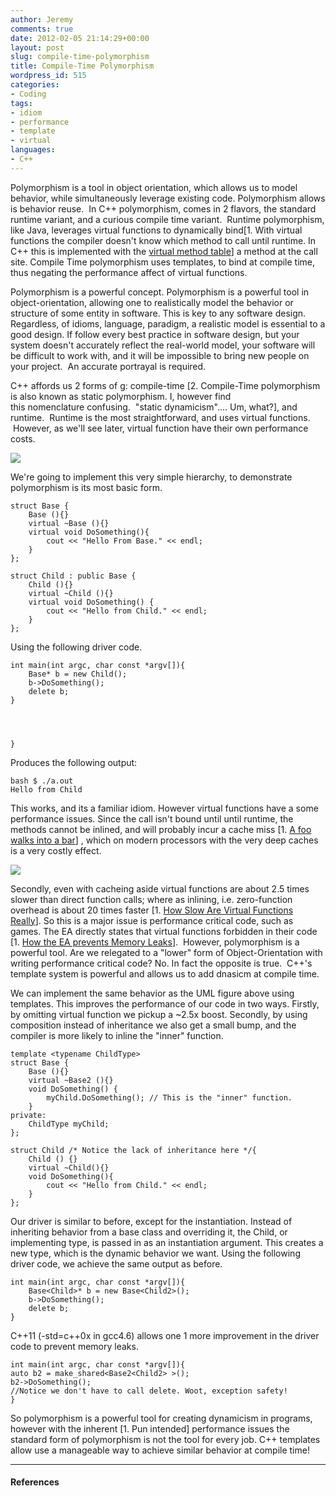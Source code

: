 ```yaml
---
author: Jeremy
comments: true
date: 2012-02-05 21:14:29+00:00
layout: post
slug: compile-time-polymorphism
title: Compile-Time Polymorphism
wordpress_id: 515
categories:
- Coding
tags:
- idiom
- performance
- template
- virtual
languages:
- C++
---
```


Polymorphism is a tool in object orientation, which allows us to model behavior, while simultaneously leverage existing code. Polymorphism allows is behavior reuse.  In C++ polymorphism, comes in 2 flavors, the standard runtime variant, and a curious compile time variant.  Runtime polymorphism, like Java, leverages virtual functions to dynamically bind[1. With virtual functions the compiler doesn't know which method to call until runtime. In C++ this is implemented with the [virtual method table](http://en.wikipedia.org/wiki/Virtual_method_table)] a method at the call site. Compile Time polymorphism uses templates, to bind at compile time, thus negating the performance affect of virtual functions.

<!-- more -->

Polymorphism is a powerful concept. Polymorphism is a powerful tool in object-orientation, allowing one to realistically model the behavior or structure of some entity in software. This is key to any software design. Regardless, of idioms, language, paradigm, a realistic model is essential to a good design. If follow every best practice in software design, but your system doesn't accurately reflect the real-world model, your software will be difficult to work with, and it will be impossible to bring new people on your project.  An accurate portrayal is required.

C++ affords us 2 forms of g: compile-time [2. Compile-Time polymorphism is also known as static polymorphism. I, however find this nomenclature confusing.  "static dynamicism".... Um, what?], and runtime.  Runtime is the most straightforward, and uses virtual functions.  However, as we'll see later, virtual function have their own performance costs.

[![](http://www.codestrokes.com/wp-content/uploads/2012/02/SuperSimplePolymorphism.png.jpg.jpeg)](http://www.codestrokes.com/wp-content/uploads/2012/02/SuperSimplePolymorphism.png.jpg.jpeg)

We're going to implement this very simple hierarchy, to demonstrate polymorphism is its most basic form.

    
    struct Base {
        Base (){}
        virtual ~Base (){}
        virtual void DoSomething(){
            cout << "Hello From Base." << endl;
        }
    };
    
    struct Child : public Base {
        Child (){}
        virtual ~Child (){}
        virtual void DoSomething() {
            cout << "Hello from Child." << endl;
        }
    };


Using the following driver code.

    
    int main(int argc, char const *argv[]){   
        Base* b = new Child();
        b->DoSomething();
        delete b;
    }



    
    }


Produces the following output:

    
    bash $ ./a.out
    Hello from Child


This works, and its a familiar idiom. However virtual functions have a some performance issues. Since the call isn't bound until until runtime, the methods cannot be inlined, and will probably incur a cache miss [1. [A foo walks into a bar]( http://coldattic.info/shvedsky/pro/blogs/a-foo-walks-into-a-bar/posts/3)] , which on modern processors with the very deep caches is a very costly effect.

[![](http://www.codestrokes.com/wp-content/uploads/2012/02/Untitled-1.png)](http://www.codestrokes.com/wp-content/uploads/2012/02/Untitled-1.png)

Secondly, even with cacheing aside virtual functions are about 2.5 times slower than direct function calls; where as inlining, i.e. zero-function overhead is about 20 times faster [1. [How Slow Are Virtual Functions Really](http://assemblyrequired.crashworks.org/2009/01/19/how-slow-are-virtual-functions-really/)]. So this is a major issue is performance critical code, such as games. The EA directly states that virtual functions forbidden in their code [1. [How the EA prevents Memory Leaks](http://assemblyrequired.crashworks.org/2008/12/22/ea-stl-prevents-memory-leaks/#more-92)].  However, polymorphism is a powerful tool. Are we relegated to a "lower" form of Object-Orientation with writing performance critical code? No. In fact the opposite is true.  C++'s template system is powerful and allows us to add dnasicm at compile time.

We can implement the same behavior as the UML figure above using templates. This improves the performance of our code in two ways. Firstly, by omitting virtual function we pickup a ~2.5x boost. Secondly, by using composition instead of inheritance we also get a small bump, and the compiler is more likely to inline the "inner" function.

    
    template <typename ChildType>
    struct Base {
        Base (){}
        virtual ~Base2 (){}
        void DoSomething() {
            myChild.DoSomething(); // This is the "inner" function.
        }
    private:
        ChildType myChild;
    };
    
    struct Child /* Notice the lack of inheritance here */{
        Child () {}
        virtual ~Child(){}
        void DoSomething(){
            cout << "Hello from Child." << endl;
        }
    };


Our driver is similar to before, except for the instantiation. Instead of inheriting behavior from a base class and overriding it, the Child, or implementing type, is passed in as an instantiation argument. This creates a new type, which is the dynamic behavior we want. Using the following driver code, we achieve the same output as before.

    
    int main(int argc, char const *argv[]){   
        Base<Child>* b = new Base<Child2>();
        b->DoSomething();
        delete b;
    }


C++11 (-std=c++0x in gcc4.6) allows one 1 more improvement in the driver code to prevent memory leaks.

    
    int main(int argc, char const *argv[]){   
    auto b2 = make_shared<Base2<Child2> >();
    b2->DoSomething();
    //Notice we don't have to call delete. Woot, exception safety!
    }


So polymorphism is a powerful tool for creating dynamicism in programs, however with the inherent [1. Pun intended] performance issues the standard form of polymorphism is not the tool for every job. C++ templates allow use a manageable way to achieve similar behavior at compile time!



* * *





#### References

